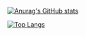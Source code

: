 [![Anurag's GitHub stats](https://github-readme-stats.vercel.app/api?username=gustavoteixeiradev&show_icons=true&theme=synthwave)](https://github.com/anuraghazra/github-readme-stats)

[![Top Langs](https://github-readme-stats.vercel.app/api/top-langs/?username=gustavoteixeiradev&theme=synthwave&layout=compact)](https://github.com/anuraghazra/github-readme-stats)
